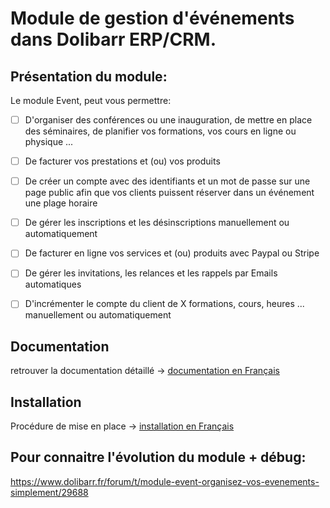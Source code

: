 # Module de gestion d'événements dans Dolibarr ERP/CRM.

## Présentation du module:
Le module Event, peut vous permettre:

- [ ] D'organiser des conférences ou une inauguration, de mettre en place des séminaires, de planifier vos formations, vos cours en ligne ou physique ...

- [ ] De facturer vos prestations et (ou) vos produits

- [ ] De créer un compte avec des identifiants et un mot de passe sur une page public afin que vos clients puissent réserver dans un événement une plage horaire

- [ ] De gérer les inscriptions et les désinscriptions manuellement ou automatiquement

- [ ] De facturer en ligne vos services et (ou) produits avec Paypal ou Stripe

- [ ] De gérer les invitations, les relances et les rappels par Emails automatiques

- [ ] D'incrémenter le compte du client de X formations, cours, heures ... manuellement ou automatiquement


## Documentation
retrouver la documentation détaillé -> [documentation en Français](https://github.com/Darkjeff/Event/blob/10.0/htdocs/custom/event/documentation/Doc-fr.md)


## Installation
Procédure de mise en place -> [installation en Français](https://github.com/Darkjeff/Event/blob/10.0/htdocs/custom/event/documentation/installation-fr.md)



## Pour connaitre l'évolution du module + débug:
https://www.dolibarr.fr/forum/t/module-event-organisez-vos-evenements-simplement/29688

